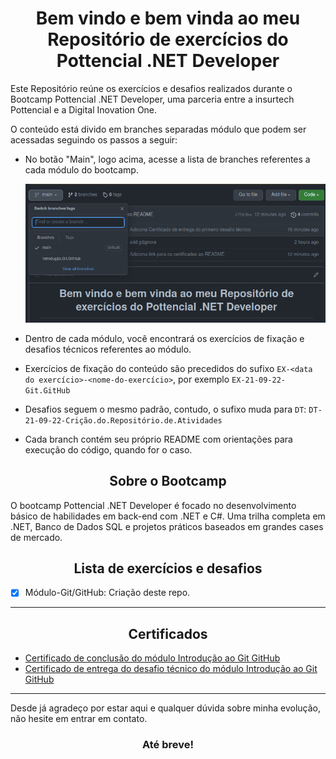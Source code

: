 <h1 align="center">Bem vindo e bem vinda ao meu Repositório de exercícios do
Pottencial .NET Developer</h1>

Este Repositório reúne os exercícios e desafios realizados durante o Bootcamp
Pottencial .NET Developer, uma parceria entre a insurtech Pottencial e a Digital
Inovation One.

O conteúdo está divido em branches separadas módulo que podem ser acessadas
seguindo os passos a seguir:

- No botão "Main", logo acima, acesse a lista de branches referentes a cada
  módulo do bootcamp.

  ![Selecionando uma Branch](./img/2022-09-21_10-32.png) 

- Dentro de cada módulo, você encontrará os exercícios de fixação e desafios
  técnicos referentes ao módulo.

- Exercícios de fixação do conteúdo são precedidos do sufixo
  `EX-<data do exercício>-<nome-do-exercício>`, por exemplo
  `EX-21-09-22-Git.GitHub`

- Desafios seguem o mesmo padrão, contudo, o sufixo muda para `DT`:
  `DT-21-09-22-Crição.do.Repositório.de.Atividades`

- Cada branch contém seu próprio README com orientações para execução do código,
  quando for o caso.

<h2 align="center">Sobre o Bootcamp</h2>

O bootcamp Pottencial .NET Developer é focado no desenvolvimento básico de
habilidades em back-end com .NET e C#. Uma trilha completa em .NET, Banco de
Dados SQL e projetos práticos baseados em grandes cases de mercado.

<h2 align="center">Lista de exercícios e desafios</h2>

- [x] Módulo-Git/GitHub: Criação deste repo.

---

<h2 align="center">Certificados</h1>

- [Certificado de conclusão do módulo Introdução ao Git GitHub](./Certificados/Certificado_Introdução_Git_GitHub.pdf)
- [Certificado de entrega do desafio técnico do módulo Introdução ao Git GitHub](./Certificados/Certificado_de_Entrega_do_Primeiro_Projeto.pdf)

---

Desde já agradeço por estar aqui e qualquer dúvida sobre minha evolução, não
hesite em entrar em contato.

<h3 align="center">Até breve!</h3>
